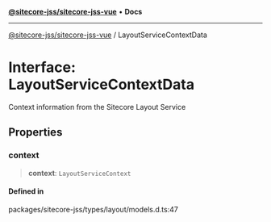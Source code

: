 [**@sitecore-jss/sitecore-jss-vue**](../README.md) • **Docs**

***

[@sitecore-jss/sitecore-jss-vue](../README.md) / LayoutServiceContextData

# Interface: LayoutServiceContextData

Context information from the Sitecore Layout Service

## Properties

### context

> **context**: `LayoutServiceContext`

#### Defined in

packages/sitecore-jss/types/layout/models.d.ts:47
